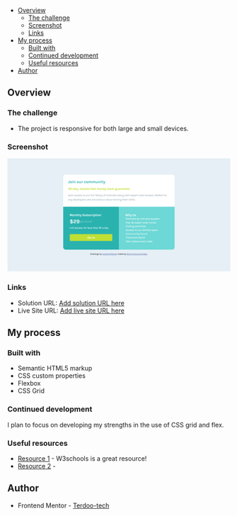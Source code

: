 
- [Overview](#overview)
  - [The challenge](#the-challenge)
  - [Screenshot](#screenshot)
  - [Links](#links)
- [My process](#my-process)
  - [Built with](#built-with)
  - [Continued development](#continued-development)
  - [Useful resources](#useful-resources)
- [Author](#author)



## Overview

### The challenge

- The project is responsive for both large and small devices.

### Screenshot

![](images/screenshot.png)


### Links

- Solution URL: [Add solution URL here](https://github.com/terdoo-mzer/Single-Price-Grid-Component)
- Live Site URL: [Add live site URL here]()

## My process

### Built with

- Semantic HTML5 markup
- CSS custom properties
- Flexbox
- CSS Grid


### Continued development

I plan to focus on developing my strengths in the use of CSS grid and flex.

### Useful resources

- [Resource 1](https://www.w3schools.com/css/css_grid.asp) - W3schools is a great resource!
- [Resource 2](https://www.w3schools.com/css/css3_flexbox.asp) -

## Author

- Frontend Mentor - [Terdoo-tech](https://www.frontendmentor.io/profile/Terdoo-tech)
